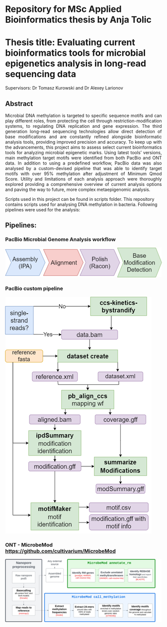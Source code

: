# **Repository for MSc Applied Bioinformatics thesis by Anja Tolic**

# **Thesis title: Evaluating current bioinformatics tools ​for microbial epigenetics analysis​ in long-read sequencing data**

Supervisors: Dr Tomasz Kurowski and Dr Alexey Larionov

## **Abstract**
<p align="justify">
Microbial DNA methylation is targeted to specific sequence motifs and can play different roles, from protecting the cell through restriction-modification systems, to regulating DNA replication and gene expression. The third generation long-read sequencing technologies allow direct detection of base modifications and are constantly refined alongside bioinformatic analysis tools, providing improved precision and accuracy. To keep up with the advancements, this project aims to assess select current bioinformatics tools for analyzing microbial epigenetic marks. Using latest tools’ versions, main methylation target motifs were identified from both PacBio and ONT data. In addition to using a predefined workflow, PacBio data was also analysed by a custom-devised pipeline that was able to identify target motifs with over 95% methylation after adjustment of Minimum Qmod Score. Utility and limitations of each analysis approach were thoroughly explored providing a comprehensive overview of current analysis options and paving the way to future, more complex metaepigenomic analysis.
</p>

Scripts used in this project can be found in scripts folder.
This repository contains scripts used for analysing DNA methylation in bacteria. Following pipelines were used for the analysis:

## **Pipelines:**

### **PacBio Microbial Genome Analysis workflow**

![Model](https://github.com/anjatolic/methylBact/blob/main/pb_wf.drawio.png)

### **PacBio custom pipeline**

![Model](https://github.com/anjatolic/methylBact/blob/main/pb_custom.drawio.png)

### **ONT - MicrobeMod https://github.com/cultivarium/MicrobeMod**

![Model](https://github.com/anjatolic/methylBact/blob/main/PipelineOverview%20ONT.png)

